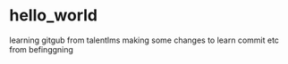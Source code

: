 # hello_world
learning gitgub from talentlms
making some changes to learn commit etc from befinggning
